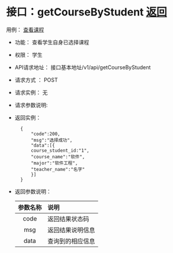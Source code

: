 # 接口：getCourseByStudent  [返回](../README.md)
用例： [查看课程](../用例/查看课程.md)

- 功能：
    查看学生自身已选择课程
- 权限：
    学生  
    
- API请求地址： 
    接口基本地址/v1/api/getCourseByStudent

- 请求方式 ：
    POST

- 请求实例：
    无
        
- 请求参数说明:        

  
- 返回实例：

        { 
            "code":200,
            "msg":"选择成功",
            "data":[{
            course_student_id:"1",
            "course_name":"软件",
            "major":"软件工程",
            "teacher_name":"名字"
            }]   
        }
 
- 返回参数说明：    
 
  |参数名称|说明|
  |:---------:|:--------------------------------------------------------|      
  |code|返回结果状态码|
  |msg|返回结果说明信息|
  |data|查询到的相应信息|
